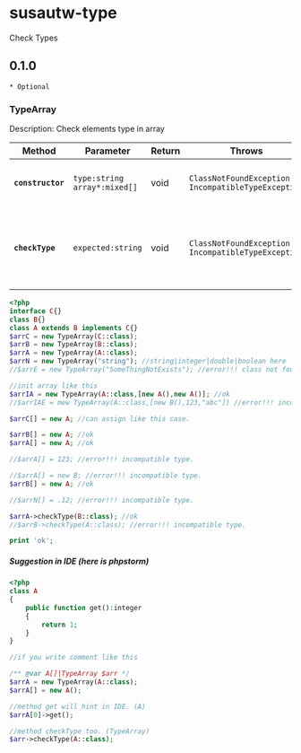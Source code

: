 # susautw-type
Check Types
## 0.1.0
`* Optional`


### TypeArray
Description:
Check elements type in array

| Method | Parameter | Return | Throws | Description |
|---|---|---|---|---|
|**`constructor`**|`type:string` `array*:mixed[]`|void|`ClassNotFoundException` `IncompatibleTypeException`|Determine type of array and initial it.|
|**`checkType`**|`expected:string`|void|`ClassNotFoundException` `IncompatibleTypeException`|Check types in array is or not expected type for use.|
```php
<?php
interface C{}
class B{}
class A extends B implements C{}
$arrC = new TypeArray(C::class);
$arrB = new TypeArray(B::class);
$arrA = new TypeArray(A::class);
$arrN = new TypeArray("string"); //string|integer|double|boolean here
//$arrE = new TypeArray("SomeThingNotExists"); //error!!! class not found.

//init array like this
$arrIA = new TypeArray(A::class,[new A(),new A()]; //ok
//$arrIAE = mew TypeArray(A::class,[new B(),123,"abc"]) //error!!! incompatible type.

$arrC[] = new A; //can assign like this case.

$arrB[] = new A; //ok
$arrA[] = new A; //ok

//$arrA[] = 123; //error!!! incompatible type.

//$arrA[] = new B; //error!!! incompatible type.
$arrB[] = new A; //ok

//$arrN[] = .12; //error!!! incompatible type.

$arrA->checkType(B::class); //ok
//$arrB->checkType(A::class); //error!!! incompatible type.

print 'ok';

```

##### Suggestion in IDE (here is phpstorm)
```php
<?php
class A
{
    public function get():integer
    {
        return 1;
    }
}

//if you write comment like this

/** @var A[]|TypeArray $arr */
$arrA = new TypeArray(A::class);
$arrA[] = new A();

//method get will hint in IDE. (A)
$arrA[0]->get();

//method checkType too. (TypeArray)
$arr->checkType(A::class);
```